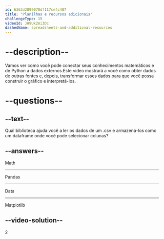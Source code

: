 ```yaml
---
id: 6363d2899078df117ce4c407
title: "Planilhas e recursos adicionais"
challengeType: 15
videoId: JH9Uk2mi3Dc
dashedName: spreadsheets-and-additional-resources
---
```


# --description--

Vamos ver como você pode conectar seus conhecimentos matemáticos e de Python a dados externos.Este vídeo mostrará a você como obter dados de outras fontes e, depois, transformar esses dados para que você possa construir o gráfico e interpretá-los.

# --questions--

## --text--

Qual biblioteca ajuda você a ler os dados de um .csv e armazená-los como um dataframe onde você pode selecionar colunas?

## --answers--

Math

---

Pandas

---

Data

---

Matplotlib

## --video-solution--

2
